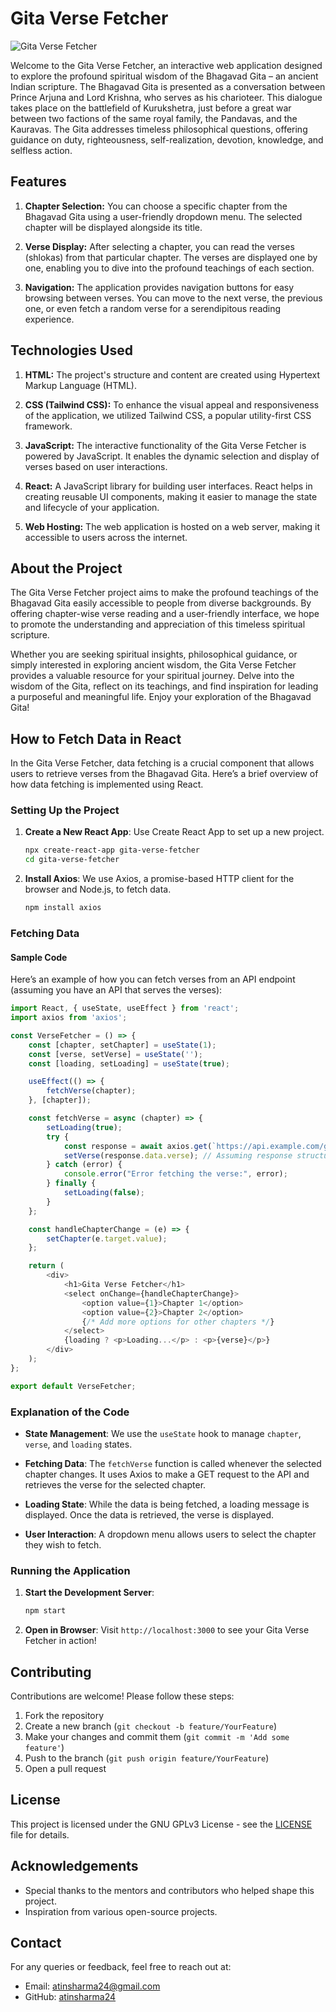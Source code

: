# Gita Verse Fetcher

![Gita Verse Fetcher](../image-preview/images/ggv_img.jpg)  <!-- Replace this with your actual image URL -->

Welcome to the Gita Verse Fetcher, an interactive web application designed to explore the profound spiritual wisdom of the Bhagavad Gita – an ancient Indian scripture. The Bhagavad Gita is presented as a conversation between Prince Arjuna and Lord Krishna, who serves as his charioteer. This dialogue takes place on the battlefield of Kurukshetra, just before a great war between two factions of the same royal family, the Pandavas, and the Kauravas. The Gita addresses timeless philosophical questions, offering guidance on duty, righteousness, self-realization, devotion, knowledge, and selfless action.

## Features

1. **Chapter Selection:** You can choose a specific chapter from the Bhagavad Gita using a user-friendly dropdown menu. The selected chapter will be displayed alongside its title.

2. **Verse Display:** After selecting a chapter, you can read the verses (shlokas) from that particular chapter. The verses are displayed one by one, enabling you to dive into the profound teachings of each section.

3. **Navigation:** The application provides navigation buttons for easy browsing between verses. You can move to the next verse, the previous one, or even fetch a random verse for a serendipitous reading experience.

## Technologies Used

1. **HTML:** The project's structure and content are created using Hypertext Markup Language (HTML).

2. **CSS (Tailwind CSS):** To enhance the visual appeal and responsiveness of the application, we utilized Tailwind CSS, a popular utility-first CSS framework.

3. **JavaScript:** The interactive functionality of the Gita Verse Fetcher is powered by JavaScript. It enables the dynamic selection and display of verses based on user interactions.

4. **React:** A JavaScript library for building user interfaces. React helps in creating reusable UI components, making it easier to manage the state and lifecycle of your application.

5. **Web Hosting:** The web application is hosted on a web server, making it accessible to users across the internet.

## About the Project

The Gita Verse Fetcher project aims to make the profound teachings of the Bhagavad Gita easily accessible to people from diverse backgrounds. By offering chapter-wise verse reading and a user-friendly interface, we hope to promote the understanding and appreciation of this timeless spiritual scripture.

Whether you are seeking spiritual insights, philosophical guidance, or simply interested in exploring ancient wisdom, the Gita Verse Fetcher provides a valuable resource for your spiritual journey. Delve into the wisdom of the Gita, reflect on its teachings, and find inspiration for leading a purposeful and meaningful life. Enjoy your exploration of the Bhagavad Gita!

## How to Fetch Data in React

In the Gita Verse Fetcher, data fetching is a crucial component that allows users to retrieve verses from the Bhagavad Gita. Here’s a brief overview of how data fetching is implemented using React.

### Setting Up the Project

1. **Create a New React App**: Use Create React App to set up a new project.

   ```bash
   npx create-react-app gita-verse-fetcher
   cd gita-verse-fetcher
   ```

2. **Install Axios**: We use Axios, a promise-based HTTP client for the browser and Node.js, to fetch data.

   ```bash
   npm install axios
   ```

### Fetching Data

#### Sample Code

Here’s an example of how you can fetch verses from an API endpoint (assuming you have an API that serves the verses):

```javascript
import React, { useState, useEffect } from 'react';
import axios from 'axios';

const VerseFetcher = () => {
    const [chapter, setChapter] = useState(1);
    const [verse, setVerse] = useState('');
    const [loading, setLoading] = useState(true);

    useEffect(() => {
        fetchVerse(chapter);
    }, [chapter]);

    const fetchVerse = async (chapter) => {
        setLoading(true);
        try {
            const response = await axios.get(`https://api.example.com/gita/verses?chapter=${chapter}`);
            setVerse(response.data.verse); // Assuming response structure has 'verse'
        } catch (error) {
            console.error("Error fetching the verse:", error);
        } finally {
            setLoading(false);
        }
    };

    const handleChapterChange = (e) => {
        setChapter(e.target.value);
    };

    return (
        <div>
            <h1>Gita Verse Fetcher</h1>
            <select onChange={handleChapterChange}>
                <option value={1}>Chapter 1</option>
                <option value={2}>Chapter 2</option>
                {/* Add more options for other chapters */}
            </select>
            {loading ? <p>Loading...</p> : <p>{verse}</p>}
        </div>
    );
};

export default VerseFetcher;
```

### Explanation of the Code

- **State Management**: We use the `useState` hook to manage `chapter`, `verse`, and `loading` states.

- **Fetching Data**: The `fetchVerse` function is called whenever the selected chapter changes. It uses Axios to make a GET request to the API and retrieves the verse for the selected chapter.

- **Loading State**: While the data is being fetched, a loading message is displayed. Once the data is retrieved, the verse is displayed.

- **User Interaction**: A dropdown menu allows users to select the chapter they wish to fetch.

### Running the Application

1. **Start the Development Server**:

   ```bash
   npm start
   ```

2. **Open in Browser**: Visit `http://localhost:3000` to see your Gita Verse Fetcher in action!

## Contributing

Contributions are welcome! Please follow these steps:

1. Fork the repository
2. Create a new branch (`git checkout -b feature/YourFeature`)
3. Make your changes and commit them (`git commit -m 'Add some feature'`)
4. Push to the branch (`git push origin feature/YourFeature`)
5. Open a pull request

## License

This project is licensed under the GNU GPLv3 License - see the [LICENSE](LICENSE) file for details.

## Acknowledgements

- Special thanks to the mentors and contributors who helped shape this project.
- Inspiration from various open-source projects.

## Contact

For any queries or feedback, feel free to reach out at:

- Email: atinsharma24@gmail.com
- GitHub: [atinsharma24](https://github.com/atinsharma24)
```

